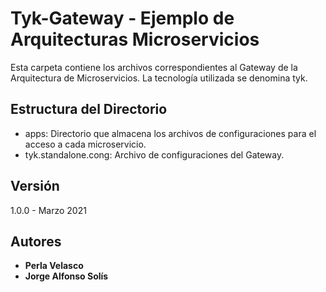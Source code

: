 # Tyk-Gateway - Ejemplo de Arquitecturas Microservicios

Esta carpeta contiene los archivos correspondientes al Gateway de la Arquitectura de Microservicios. La tecnología utilizada se denomina tyk.

## Estructura del Directorio

- apps: Directorio que almacena los archivos de configuraciones para el acceso a cada microservicio.
- tyk.standalone.cong: Archivo de configuraciones del Gateway.

## Versión

1.0.0 - Marzo 2021

## Autores

* **Perla Velasco**
* **Jorge Alfonso Solís**